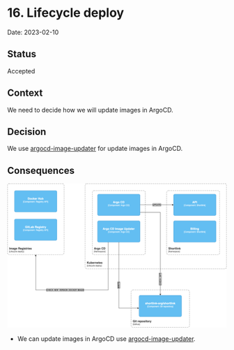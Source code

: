 # 16. Lifecycle deploy

Date: 2023-02-10

## Status

Accepted

## Context

We need to decide how we will update images in ArgoCD.

## Decision

We use [argocd-image-updater](https://github.com/argoproj-labs/argocd-image-updater#argo-cd-image-updater) for update images in ArgoCD.

## Consequences

![argocd-image-updater](./proof/ADR-0016/lifecycle-deploy.png)

+ We can update images in ArgoCD use [argocd-image-updater](https://github.com/argoproj-labs/argocd-image-updater#argo-cd-image-updater).
